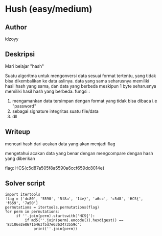 # Hush (easy/medium)

## Author
idzoyy

## Deskripsi
Mari belajar "hash"

Suatu algoritma untuk mengonversi data sesuai format tertentu, yang tidak bisa dikembalikan ke data aslinya.
data yang sama seharusnya memiliki hasil hash yang sama, dan data yang berbeda meskipun 1 byte seharusnya memiliki hasil hash yang berbeda.
fungsi :
1. mengamankan data tersimpan dengan format yang tidak bisa dibaca i.e "password"
2. sebagai signature integritas suatu file/data
3. dll

## Writeup
mencari hash dari acakan data yang akan menjadi flag 

mengetahui acakan data yang benar dengan mengcompare dengan hash yang diberikan

flag: HCS{c5d87a505f8a5590a6ccf659dc8014e}

## Solver script

```
import itertools
flag = ['dc80', '5590', '5f8a', '14e}', 'a6cc', 'c5d8', 'HCS{', 'f659', '7a50']
permutations = itertools.permutations(flag)
for perm in permutations:
     if ''.join(perm).startswith('HCS{'):
         if md5(''.join(perm).encode()).hexdigest() == '83106e2e86716463f5d7e6363473559c':
             print(''.join(perm))
```
